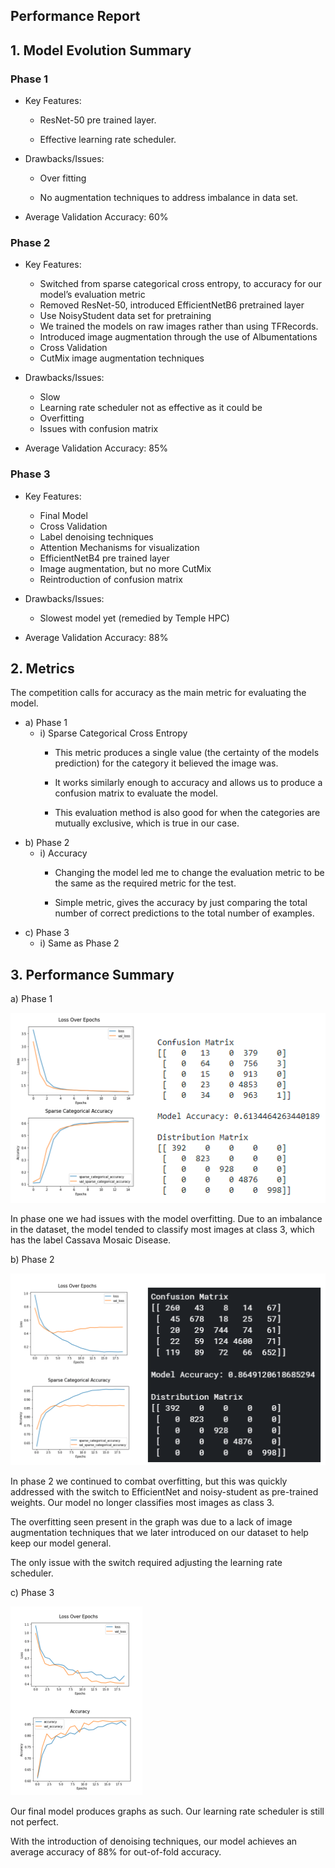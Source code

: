 ## Performance Report

## 1. Model Evolution Summary

### Phase 1

* Key Features: 
    * ResNet-50 pre trained layer.
    
    * Effective learning rate scheduler.

* Drawbacks/Issues: 
    * Over fitting
    
    * No augmentation techniques to address imbalance in data set.

* Average Validation Accuracy: 60%


### Phase 2

* Key Features: 
    * Switched from sparse categorical cross entropy, to accuracy for our model’s evaluation metric
    * Removed ResNet-50, introduced EfficientNetB6 pretrained layer
    * Use NoisyStudent data set for pretraining
    * We trained the models on raw images rather than using TFRecords.
    * Introduced image augmentation through the use of Albumentations
    * Cross Validation
    * CutMix image augmentation techniques

* Drawbacks/Issues:
    * Slow
    * Learning rate scheduler not as effective as it could be 
    * Overfitting
    * Issues with confusion matrix


* Average Validation Accuracy: 85%

### Phase 3

* Key Features:
    * Final Model
    * Cross Validation
    * Label denoising techniques
    * Attention Mechanisms for visualization
    * EfficientNetB4 pre trained layer
    * Image augmentation, but no more CutMix
    * Reintroduction of confusion matrix

* Drawbacks/Issues:
    * Slowest model yet (remedied by Temple HPC)

* Average Validation Accuracy: 88%


## 2. Metrics
The competition calls for accuracy as the main metric for evaluating the model.

* a) Phase 1
    * i) Sparse Categorical Cross Entropy
        * This metric produces a single value (the certainty of the models prediction) for the category it believed the image was.
        
        * It works similarly enough to accuracy and allows us to produce a confusion matrix to evaluate the model.
        
        * This evaluation method is also good for when the categories are mutually exclusive, which is true in our case.
* b) Phase 2
    * i) Accuracy
        * Changing the model led me to change the evaluation metric to be the same as the required metric for the test.
        
        * Simple metric, gives the accuracy by just comparing the total number of correct predictions to the total number of examples.
* c) Phase 3
    * i) Same as Phase 2

## 3. Performance Summary 

a) Phase 1

![alt text](</Docs/Project/Images/Performance_Report/Performance_Report_Phase_1.png>)
        

In phase one we had issues with the model overfitting.  Due to an imbalance in the dataset, the model tended to classify most images at class 3, which has the label Cassava Mosaic Disease.

b) Phase 2

![alt text](</Docs/Project/Images/Performance_Report/Performance_Report_Phase_2.png>)

In phase 2 we continued to combat overfitting, but this was quickly addressed with the switch to EfficientNet and noisy-student as pre-trained weights. Our model no longer classifies most images as class 3.

The overfitting seen present in the graph was due to a lack of image augmentation techniques that we later introduced on our dataset to help keep our model general.

The only issue with the switch required adjusting the learning rate scheduler.

c) Phase 3
    
![alt text](</Docs/Project/Images/Performance_Report/Performance_Report_Phase_3.png>)

Our final model produces graphs as such.  Our learning rate scheduler is still not perfect.

With the introduction of denoising techniques, our model achieves an average accuracy of 88% for out-of-fold accuracy.
